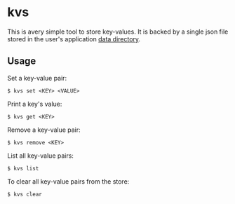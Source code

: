 # kvs

This is avery simple tool to store key-values. It is backed by a single json
file stored in the user's application [data directory](https://docs.rs/dirs/latest/dirs/fn.data_local_dir.html).

## Usage

Set a key-value pair:
```
$ kvs set <KEY> <VALUE>
```

Print a key's value:
```
$ kvs get <KEY>
```

Remove a key-value pair:
```
$ kvs remove <KEY>
```

List all key-value pairs:
```
$ kvs list 
```

To clear all key-value pairs from the store:
```
$ kvs clear
```
